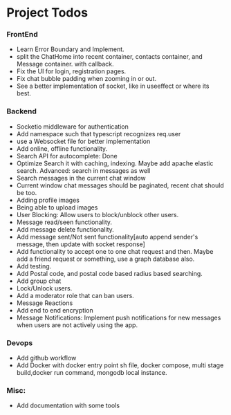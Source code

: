 # Project Todos

### FrontEnd
- Learn Error Boundary and Implement.
- split the ChatHome into recent container, contacts container, and Message container. with callback.
- Fix the UI for login, registration pages.
- Fix chat bubble padding when zooming in or out.
- See a better implementation of socket, like in useeffect or where its best.

### Backend
- Socketio middleware for authentication
- Add namespace such that typescript recognizes req.user
- use a Websocket file for better implementation
- Add online, offline functionality.
- Search API for autocomplete: Done
- Optimize Search it with caching, indexing. Maybe add apache elastic search. Advanced: search in messages as well
- Search messages in the current chat window
- Current window chat messages should be paginated, recent chat should be too.
- Adding profile images
- Being able to upload images
- User Blocking: Allow users to block/unblock other users.
- Message read/seen functionality.
- Add message delete functionality.
- Add message sent/Not sent functionality[auto append sender's message, then update with socket response]
- Add functionality to accept one to one chat request and then. Maybe add a friend request or something, use a graph database also.
- Add testing.
- Add Postal code, and postal code based radius based searching.
- Add group chat
- Lock/Unlock users.
- Add a moderator role that can ban users.
- Message Reactions
- Add end to end encryption
- Message Notifications: Implement push notifications for new messages when users are not actively using the app.

### Devops
- Add github workflow
- Add Docker with docker entry point sh file, docker compose, multi stage build,docker run command, mongodb local instance.

### Misc:
- Add documentation with some tools